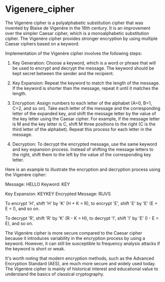 # Vigenere_cipher

The Vigenère cipher is a polyalphabetic substitution cipher that was invented by Blaise de Vigenère in the 16th century. It is an improvement over the simpler Caesar cipher, which is a monoalphabetic substitution cipher. The Vigenère cipher provides stronger encryption by using multiple Caesar ciphers based on a keyword.

Implementation of the Vigenère cipher involves the following steps:

1. Key Generation: Choose a keyword, which is a word or phrase that will be used to encrypt and decrypt the message. The keyword should be kept secret between the sender and the recipient.

2. Key Expansion: Repeat the keyword to match the length of the message. If the keyword is shorter than the message, repeat it until it matches the length.

3. Encryption: Assign numbers to each letter of the alphabet (A=0, B=1, C=2, and so on). Take each letter of the message and the corresponding letter of the expanded key, and shift the message letter by the value of the key letter using the Caesar cipher. For example, if the message letter is M and the key letter is C, shift M three positions to the right (C is the third letter of the alphabet). Repeat this process for each letter in the message.

4. Decryption: To decrypt the encrypted message, use the same keyword and key expansion process. Instead of shifting the message letters to the right, shift them to the left by the value of the corresponding key letter.

Here is an example to illustrate the encryption and decryption process using the Vigenère cipher:

Message: HELLO
Keyword: KEY

Key Expansion: KEYKEY
Encrypted Message: RIJVS

To encrypt 'H', shift 'H' by 'K' (H + K = R), to encrypt 'E', shift 'E' by 'E' (E + E = I), and so on.

To decrypt 'R', shift 'R' by 'K' (R - K = H), to decrypt 'I', shift 'I' by 'E' (I - E = E), and so on.

The Vigenère cipher is more secure compared to the Caesar cipher because it introduces variability in the encryption process by using a keyword. However, it can still be susceptible to frequency analysis attacks if the keyword is short or weak.

It's worth noting that modern encryption methods, such as the Advanced Encryption Standard (AES), are much more secure and widely used today. The Vigenère cipher is mainly of historical interest and educational value to understand the basics of classical cryptography.
